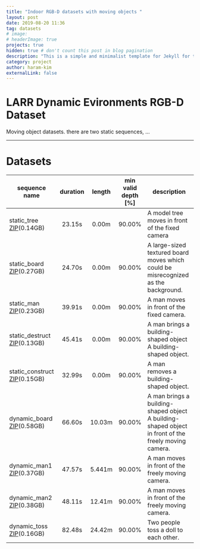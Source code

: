```yaml
---
title: "Indoor RGB-D datasets with moving objects "
layout: post
date: 2019-08-20 11:36
tag: datasets
# image: 
# headerImage: true
projects: true
hidden: true # don't count this post in blog pagination
description: "This is a simple and minimalist template for Jekyll for those who likes to eat noodles."
category: project
author: haram-kim
externalLink: false
---
```


# LARR Dynamic Evironments RGB-D Dataset

Moving object datasets. there are two static sequences, ...

---


# Datasets

| sequence name | duration | length | min <br> valid depth [\%] | description |
|---------------|:--------:|:------:|:-------------------:|-------------|
| static_tree <br> [ZIP](http://larr.snu.ac.kr/haramkim/static_tree.zip)(0.14GB)| 23.15s | 0.00m  | 90.00% | A model tree moves in front of the fixed camera |
| static_board <br> [ZIP](http://larr.snu.ac.kr/haramkim/static_board.zip)(0.27GB)| 24.70s | 0.00m  | 90.00% | A large-sized textured board moves which could be misrecognized as the background. |
| static_man <br> [ZIP](http://larr.snu.ac.kr/haramkim/static_man.zip)(0.23GB)| 39.91s | 0.00m | 90.00% | A man moves in front of the fixed camera. |
| static_destruct <br> [ZIP](http://larr.snu.ac.kr/haramkim/static_destruct.zip)(0.13GB)| 45.41s | 0.00m | 90.00% | A man brings a building-shaped object A building-shaped object. |
| static_construct <br> [ZIP](http://larr.snu.ac.kr/haramkim/static_construct.zip)(0.15GB)| 32.99s | 0.00m | 90.00% | A man removes a building-shaped object. |
| dynamic_board <br> [ZIP](http://larr.snu.ac.kr/haramkim/dynamic_board.zip)(0.58GB)| 66.60s | 10.03m | 90.00% | A man brings a building-shaped object A building-shaped object in front of the freely moving camera.     |
| dynamic_man1 <br> [ZIP](http://larr.snu.ac.kr/haramkim/dynamic_man1.zip)(0.37GB)| 47.57s | 5.441m | 90.00% |  A man moves in front of the freely moving camera.  |
| dynamic_man2 <br> [ZIP](http://larr.snu.ac.kr/haramkim/dynamic_man2.zip)(0.38GB)| 48.11s | 12.41m | 90.00% | A man moves in front of the freely moving camera.  |
| dynamic_toss <br> [ZIP](http://larr.snu.ac.kr/haramkim/dynamic_toss.zip)(0.16GB)| 82.48s | 24.42m | 90.00% | Two people toss a doll to each other.  |


